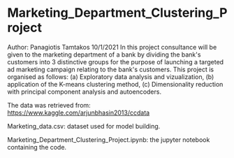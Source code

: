 # Marketing_Department_Clustering_Project
 Author: Panagiotis Tamtakos 10/1/2021
 In this project consultance will be given to the marketing department of a bank by dividing the bank's customers into 3 distinctive groups for the purpose of launching a targeted ad marketing campaign relating to the bank's customers.
 This project is organised as follows: (a) Exploratory data analysis and vizualization, (b) application of the K-means clustering method, (c) Dimensionality reduction with principal component analysis and autoencoders.

 The data was retrieved from: https://www.kaggle.com/arjunbhasin2013/ccdata

 Marketing_data.csv: dataset used for model building.

 Marketing_Department_Clustering_Project.ipynb: the jupyter notebook containing the code.